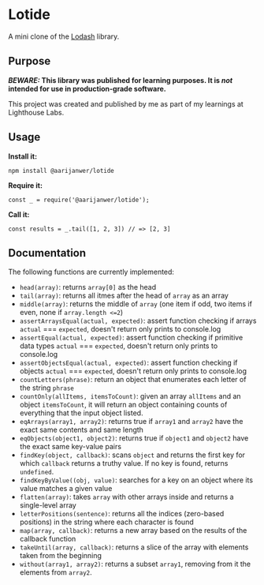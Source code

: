 # Lotide

A mini clone of the [Lodash](https://lodash.com) library.

## Purpose

**_BEWARE:_ This library was published for learning purposes. It is _not_ intended for use in production-grade software.**

This project was created and published by me as part of my learnings at Lighthouse Labs. 

## Usage

**Install it:**

`npm install @aarijanwer/lotide`

**Require it:**

`const _ = require('@aarijanwer/lotide');`

**Call it:**

`const results = _.tail([1, 2, 3]) // => [2, 3]`

## Documentation

The following functions are currently implemented:

* `head(array)`: returns `array[0]` as the head
* `tail(array)`: returns all itmes after the head of `array` as an array
* `middle(array)`: returns the middle of `array` (one item if odd, two items if even, none if `array.length <=2`)
* `assertArraysEqual(actual, expected)`: assert function checking if arrays `actual` === `expected`, doesn't return only prints to console.log
* `assertEqual(actual, expected)`: assert function checking if primitive data types `actual` === `expected`, doesn't return only prints to console.log
* `assertObjectsEqual(actual, expected)`: assert function checking if objects `actual` === `expected`, doesn't return only prints to console.log
* `countLetters(phrase)`: return an object that enumerates each letter of the string `phrase`
* `countOnly(allItems, itemsToCount)`: given an array `allItems` and an object `itemsToCount`, it will return an object containing counts of everything that the input object listed.
* `eqArrays(array1, array2)`: returns true if `array1` and `array2` have the exact same contents and same length
* `eqObjects(object1, object2)`: returns true if `object1` and `object2` have the exact same key-value pairs
* `findKey(object, callback)`: scans `object` and returns the first key for which `callback` returns a truthy value. If no key is found, returns `undefined`.
* `findKeyByValue((obj, value)`: searches for a key on an object where its value matches a given value
* `flatten(array)`: takes `array` with other arrays inside and returns a single-level array
* `letterPositions(sentence)`: returns all the indices (zero-based positions) in the string where each character is found
* `map(array, callback)`: returns a new array based on the results of the callback function
* `takeUntil(array, callback)`: returns a slice of the array with elements taken from the beginning
* `without(array1, array2)`: returns a subset `array1`, removing from it the elements from `array2`.
